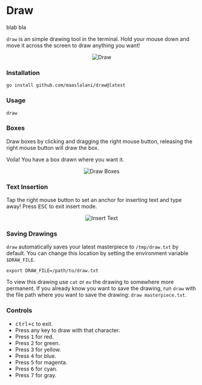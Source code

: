 # Draw
blab bla 

`draw` is an simple drawing tool in the terminal.
Hold your mouse down and move it across the screen to draw anything you want!

<p align="center">
  <img src="./assets/draw.png?raw=true" alt="Draw" />
</p>

### Installation

```
go install github.com/maaslalani/draw@latest
```

### Usage
```
draw
```

### Boxes

Draw boxes by clicking and dragging the right mouse button, releasing the
right mouse button will draw the box.

Voila! You have a box drawn where you want it.

<p align="center">
  <img src="./assets/boxes.png?raw=true" alt="Draw Boxes" />
</p>

### Text Insertion

Tap the right mouse button to set an anchor for inserting text and type away!
Press <kbd>ESC</kbd> to exit insert mode.

<p align="center">
  <img src="./assets/text.png?raw=true" alt="Insert Text" />
</p>


### Saving Drawings

`draw` automatically saves your latest masterpiece to `/tmp/draw.txt` by
default. You can change this location by setting the environment variable
`$DRAW_FILE`.

```
export DRAW_FILE=/path/to/draw.txt
```

To view this drawing use `cat` or `mv` the drawing to somewhere more permanent.
If you already know you want to save the drawing, run `draw` with the file path
where you want to save the drawing: `draw masterpiece.txt`.

### Controls
* <kbd>ctrl+c</kbd> to exit.
* Press any key to draw with that character.
* Press <kbd>1</kbd> for red.
* Press <kbd>2</kbd> for green.
* Press <kbd>3</kbd> for yellow.
* Press <kbd>4</kbd> for blue.
* Press <kbd>5</kbd> for magenta.
* Press <kbd>6</kbd> for cyan.
* Press <kbd>7</kbd> for gray.

